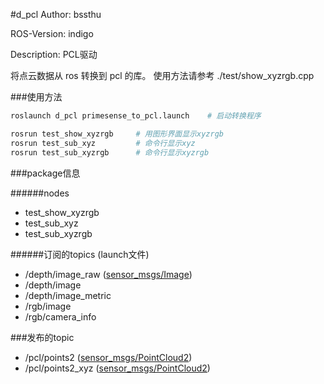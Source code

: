 #d_pcl
Author: bssthu

ROS-Version: indigo

Description: PCL驱动

将点云数据从 ros 转换到 pcl 的库。
使用方法请参考 ./test/show_xyzrgb.cpp

###使用方法

```bash
roslaunch d_pcl primesense_to_pcl.launch    # 启动转换程序
```

```bash
rosrun test_show_xyzrgb     # 用图形界面显示xyzrgb
rosrun test_sub_xyz         # 命令行显示xyz
rosrun test_sub_xyzrgb      # 命令行显示xyzrgb
```

###package信息

######nodes
- test_show_xyzrgb
- test_sub_xyz
- test_sub_xyzrgb

######订阅的topics (launch文件)
- /depth/image_raw  ([sensor_msgs/Image](http://docs.ros.org/api/sensor_msgs/html/msg/Image.html))
- /depth/image
- /depth/image_metric
- /rgb/image
- /rgb/camera_info


###发布的topic
- /pcl/points2  ([sensor_msgs/PointCloud2](http://docs.ros.org/api/sensor_msgs/html/msg/PointCloud2.html))
- /pcl/points2_xyz  ([sensor_msgs/PointCloud2](http://docs.ros.org/api/sensor_msgs/html/msg/PointCloud2.html))

